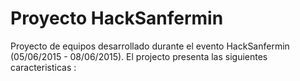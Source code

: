 # Proyecto HackSanfermin 

Proyecto de equipos desarrollado durante el evento HackSanfermin (05/06/2015 - 08/06/2015).
El projecto presenta las siguientes caracteristicas : 

 